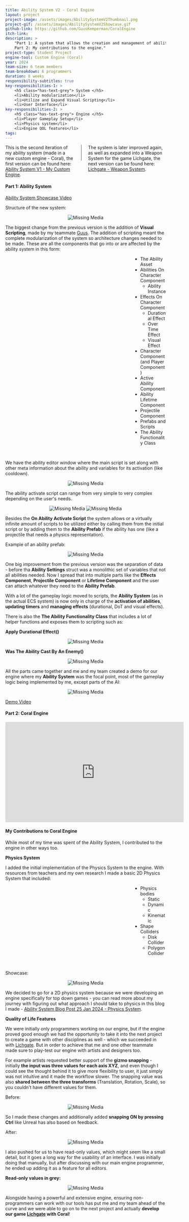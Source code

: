 ```yaml
---
title: Ability System V2 - Coral Engine
layout: project
project-image: /assets/images/AbilitySystemV2Thumbnail.png
project-gif: /assets/images/AbilitySystemV2Showcase.gif
github-link: https://github.com/GuusKemperman/CoralEngine
itch-link: 
description: >
    "Part 1: A system that allows the creation and management of abilities expanded with the help of visual scripting. <br> 
    Part 2: My contributions to the engine."
project-type: Student Project
engine-tool: Custom Engine (Coral)
year: 2024
team-size: 6 team members
team-breakdown: 6 programmers
duration: 8 weeks
responsibility-subtitles: true
key-responsibilities-1: >
    <h5 class="has-text-grey"> System </h5>
    <li>Ability modularization</li>
    <li>Utilize and Expand Visual Scripting</li>
    <li>User Interface</li>
key-responsibilities-2: >
    <h5 class="has-text-grey"> Engine </h5>
    <li>Player Gameplay Setup</li>
    <li>Physics system</li>
    <li>Engine QOL features</li>
tags:
---
```


<div class="columns">
    <div class="column has-text-centered">
        This is the second iteration of my ability system (made in a new custom engine - Coral), the first version can be found here:  
        <br><a href="{{ 'projects/AbilitySystemV1' | absolute_url }}">Ability System V1 - My Custom Engine</a>.
    </div>
    <div class="column content is-narrow">
        <div style="
        width: 1px;
        height: 50px;
        background-color: rgb(54, 54, 54);"></div>
    </div>
    <div class="column has-text-centered">
        The system is later improved again, as well as expanded into a Weapon System for the game Lichgate, the next version can be found here: 
        <br><a href="{{ 'projects/Lichgate' | absolute_url }}">Lichgate - Weapon System</a>.
    </div>
</div>

#### Part 1: Ability System

<a href="https://youtu.be/8dU5pJCtgn4?si=ZOI2gL2VMF7qHqq6" target="_blank">Ability System Showcase Video</a>

Structure of the new system:

<p style="text-align: center;">
    <img src="/assets/ASV2/HowToCreateAnAbility.png" alt="Missing Media">
</p>

The biggest change from the previous version is the addition of **Visual Scripting**, made by my teammate [Guus](https://www.linkedin.com/in/guuskemperman/). The addition of scripting meant the complete modularization of the system so architecture changes needed to be made. These are all the components that go into or are affected by the ability system in this form:

<div style="margin-left: 10vmax;">
    <ul style="display: block;">
    <li>The Ability Asset</li>
    <li>Abilities On Character Component
        <ul style="display: block;">
            <li>Ability Instance</li>
        </ul>
    </li>
    <li>Effects On Character Component
        <ul style="display: block;">
            <li>Durational Effect</li>
            <li>Over Time Effect</li>
            <li>Visual Effect</li>
        </ul>
    </li>
    <li>Character Component (and Player Component)</li>
    <li>Active Ability Component</li>
    <li>Ability Lifetime Component</li>
    <li>Projectile Component</li>
    <li>Prefabs and Scripts</li>
    <li>The Ability Functionality Class</li>
    </ul> 
</div>
<br>

We have the ability editor window where the main script is set along with other meta information about the ability and variables for its activation (like cooldown).

<p style="text-align: center;">
    <img src="/assets/ASV2/AbilityEditor.png" alt="Missing Media">
</p>

The ability activate script can range from very simple to very complex depending on the user's needs.

<p style="text-align: center;">
    <img src="/assets/ASV2/SpawnAbilityPrefab.png" alt="Missing Media">    
    <img src="/assets/ASV2/AbilityMoreComplex.png" alt="Missing Media">
</p>

Besides the **On Ability Activate Script** the system allows or a virtually infinite amount of scripts to be utilized either by calling them from the initial script or by adding them to the **Ability Prefab** if the ability has one (like a projectile that needs a physics representation).

Example of an ability prefab:

<p style="text-align: center;">
    <img src="/assets/ASV2/AbilityPrefab.png" alt="Missing Media">
</p>

One big improvement from the previous version was the separation of data - before tha **Ability Settings** struct was a monolithic set of variables that not all abilities needed. Now I spread that into multiple parts like the **Effects Component**, **Projectile Component** or **Lifetime Component** and the user can attach whatever they need to the **Ability Prefab**.

With a lot of the gameplay logic moved to scripts, the **Ability System** (as in the actual ECS system) is now only in charge of the **activation of abilities**, **updating timers** and **managing effects** (durational, DoT and visual effects).

There is also the **The Ability Functionality Class** that includes a lot of helper functions and exposes them to scripting such as:

**Apply Durational Effect()**

<p style="text-align: center;">
    <img src="/assets/ASV2/ApplyDurationalEffect.png" alt="Missing Media">
</p>

**Was The Ability Cast By An Enemy()**

<p style="text-align: center;">
    <img src="/assets/ASV2/WasTheAbilityCastByAnEnemy.png" alt="Missing Media">
</p>

All the parts came together and me and my team created a demo for our engine where my **Ability System** was the focal point, most of the gameplay logic being implemented by me, except parts of the AI:

<p style="text-align: center;">
    <img src="/assets/ASV2/GameplayFinalDemoDust2.gif" alt="Missing Media">
</p>

<a href="https://youtu.be/rJIwqo12_dk?si=efPG4NIHhAW-Vdq8" target="_blank">Demo Video</a>

#### Part 2: Coral Engine

<div class="has-text-centered">
    <iframe width="560" height="315" src="https://www.youtube.com/embed/Z4UFHaJ_ulQ?si=1LSgzoy8_2Ge7DN0" title="Coral Engine Trailer" frameborder="0" allow="accelerometer; autoplay; clipboard-write; encrypted-media; gyroscope; picture-in-picture; web-share" referrerpolicy="strict-origin-when-cross-origin" allowfullscreen=""></iframe>
</div>

#### My Contributions to Coral Engine

While most of my time was spent of the Ability System, I contributed to the engine in other ways too.


**Physics System**

I added the initial implementation of the Physics System to the engine. With resources from teachers and my own research I made a basic 2D Physics System that included:

<div style="margin-left: 10vmax;">
    <ul style="display: block;">
    <li>Physics bodies
        <ul style="display: block;">
            <li>Static</li>
            <li>Dynamic</li>
            <li>Kinematic</li>
        </ul>
    </li>
    <li>Shape Colliders
        <ul style="display: block;">
            <li>Disk Collider</li>
            <li>Polygon Collider</li>
        </ul>
    </li>
    </ul> 
</div>

<br>

Showcase:

<p style="text-align: center;">
    <img src="/assets/ASV2/PhysicsSystemShowcase.gif" alt="Missing Media">
</p>

We decided to go for a 2D physics system because we were developing an engine specifically for top down games - you can read more about my journey with figuring out what approach I should take to physics in this blog I made - <a href="{{ 'blog/ability-system-v1#PhysicsSystem' | absolute_url }}"> Ability System Blog Post 25 Jan 2024 - Physics System</a>.

**Quality of Life Features**

We were initially only programmers working on our engine, but if the engine proved good enough we had the opportunity to take it into the next project to create a game with other disciplines as well - which we succeeded in with <a href="{{ 'projects/Lichgate' | absolute_url }}">Lichgate</a>. But in order to achieve that me and one other teammate made sure to play-test our engine with artists and designers too.

For example artists requested better support of the **gizmo snapping** - initially **the input was three values for each axis XYZ**, and even though I could see the thought behind it to give more flexibility to user, it just simply was not intuitive and it made the workflow slower. The snapping value was also **shared between the three transforms** (Translation, Rotation, Scale), so you couldn't have different values for them.

Before:

<p style="text-align: center;">
    <img src="/assets/ASV2/SnappingInitially.png" alt="Missing Media">
</p>

So I made these changes and additionally added **snapping ON by pressing Ctrl** like Unreal has also based on feedback.

After:

<p style="text-align: center;">
    <img src="/assets/ASV2/SnappingImprovement.gif" alt="Missing Media">
</p>

I also pushed for us to have read-only values, which might seem like a small detail, but it goes a long way for the usability of an interface. I was initially doing that manually, but after discussing with our main engine programmer, he ended up adding it as a feature for all editors.

**Read-only values in grey:**

<p style="text-align: center;">
    <img src="/assets/ASV2/ReadOnlyValues.png" alt="Missing Media">
</p>

Alongside having a powerful and extensive engine, ensuring non-programmers can work with our tools has put me and my team ahead of the curve and we were able to go on to the next project and actually **develop our game <b><a href="{{ 'projects/Lichgate' | absolute_url }}">Lichgate</a></b> with Coral**!